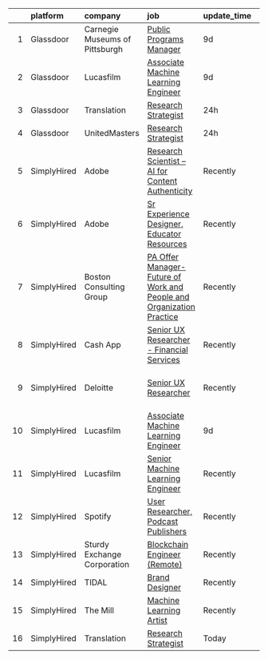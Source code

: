 

|    | platform    | company                        | job                                                                                                                                                                                                                                                                                                  | update_time   | location                     |
|---:|:------------|:-------------------------------|:-----------------------------------------------------------------------------------------------------------------------------------------------------------------------------------------------------------------------------------------------------------------------------------------------------|:--------------|:-----------------------------|
|  1 | Glassdoor   | Carnegie Museums of Pittsburgh | [Public Programs Manager](https://www.glassdoor.com/partner/jobListing.htm?pos=104&ao=1136043&s=58&guid=0000018151820fb9bfa5e9ae21c9c9c6&src=GD_JOB_AD&t=SR&vt=w&ea=1&cs=1_ee800ef1&cb=1654929887338&jobListingId=1007910029035&jrtk=3-0-1g58o43v6r17d801-1g58o43vmgsqv800-036637ca65140636-)        | 9d            | Pittsburgh, PA               |
|  2 | Glassdoor   | Lucasfilm                      | [Associate Machine Learning Engineer](https://www.glassdoor.com/partner/jobListing.htm?pos=102&ao=1136043&s=58&guid=0000018151820fb9bfa5e9ae21c9c9c6&src=GD_JOB_AD&t=SR&vt=w&cs=1_aa1a73c2&cb=1654929887337&jobListingId=1007909774184&jrtk=3-0-1g58o43v6r17d801-1g58o43vmgsqv800-365b1ae98bce8469-) | 9d            | San Francisco, CA            |
|  3 | Glassdoor   | Translation                    | [Research Strategist](https://www.glassdoor.com/partner/jobListing.htm?pos=103&ao=1136043&s=58&guid=0000018151820fb9bfa5e9ae21c9c9c6&src=GD_JOB_AD&t=SR&vt=w&ea=1&cs=1_3a329f7f&cb=1654929887338&jobListingId=1007932240329&jrtk=3-0-1g58o43v6r17d801-1g58o43vmgsqv800-f0efed5b5a786efa-)            | 24h           | Brooklyn, NY                 |
|  4 | Glassdoor   | UnitedMasters                  | [Research Strategist](https://www.glassdoor.com/partner/jobListing.htm?pos=101&ao=1136043&s=58&guid=0000018151820fb9bfa5e9ae21c9c9c6&src=GD_JOB_AD&t=SR&vt=w&cs=1_05362863&cb=1654929887337&jobListingId=1007932240328&jrtk=3-0-1g58o43v6r17d801-1g58o43vmgsqv800-d241ea5caead206b-)                 | 24h           | Brooklyn, NY                 |
|  5 | SimplyHired | Adobe                          | [Research Scientist – AI for Content Authenticity](https://www.simplyhired.com/job/sHB9V-ER0zPVYgbqHVudXt99S-g9K09ZGD1KyeFfKQG5rn1JaTWF8Q?q=generative+artist)                                                                                                                                       | Recently      | San Jose, CA                 |
|  6 | SimplyHired | Adobe                          | [Sr Experience Designer, Educator Resources](https://www.simplyhired.com/job/fX_4wU1ld-du_RZ2pBOz2NUjTjwxwXN3JopyhczMdBqGp361AOYDKg?q=generative+artist)                                                                                                                                             | Recently      | San Francisco, CA            |
|  7 | SimplyHired | Boston Consulting Group        | [PA Offer Manager- Future of Work and People and Organization Practice](https://www.simplyhired.com/job/tBX2_L-7tcSIqoCrmpZU4TI6UR_o09zfLUVsWh2U0ixBcFnehF-HMQ?q=generative+artist)                                                                                                                  | Recently      | Chicago, IL                  |
|  8 | SimplyHired | Cash App                       | [Senior UX Researcher - Financial Services](https://www.simplyhired.com/job/ZcMNJySud6bgWcV59EkrOGJa2rtOiIzWGhTdfjU7CjS81gM-Z6N29w?q=generative+artist)                                                                                                                                              | Recently      | San Francisco, CA            |
|  9 | SimplyHired | Deloitte                       | [Senior UX Researcher](https://www.simplyhired.com/job/qurCRa0VLiMxFrFEHL1TzUhE7blHaLu0Zk418f2GiI_tYKmIoMPUXA?q=generative+artist)                                                                                                                                                                   | Recently      | Los Angeles, CA +4 locations |
| 10 | SimplyHired | Lucasfilm                      | [Associate Machine Learning Engineer](https://www.simplyhired.com/job/XJTtzorP-cvC9W-T4C3Nbsj0BMgIlQp6ZwvKdhPLZqUll3uPYTuIAQ?q=generative+artist)                                                                                                                                                    | 9d            | San Francisco, CA            |
| 11 | SimplyHired | Lucasfilm                      | [Senior Machine Learning Engineer](https://www.simplyhired.com/job/K1xv_KNl6o0_xGy8jMyw7_AS1ts7LiE9uyXiXnJlZiz7U0TOKj37fw?q=generative+artist)                                                                                                                                                       | Recently      | San Francisco, CA            |
| 12 | SimplyHired | Spotify                        | [User Researcher, Podcast Publishers](https://www.simplyhired.com/job/EzVMIseMCZYSeAe8tUzdjtWjHJ-Wvq5BdgEd8_u_SRAJIPadQ5NJFw?q=generative+artist)                                                                                                                                                    | Recently      | New York, NY                 |
| 13 | SimplyHired | Sturdy Exchange Corporation    | [Blockchain Engineer (Remote)](https://www.simplyhired.com/job/EX4Tprg-Br7x4iaHJdOtyCi3WWTkQ9XlnoiScmX_0mHqKpcQzAvCeg?q=generative+artist)                                                                                                                                                           | Recently      | Remote                       |
| 14 | SimplyHired | TIDAL                          | [Brand Designer](https://www.simplyhired.com/job/ZBcysQpgm3qF8SHw4Kif5YPfseyC73-o1_USw53eFxTUTT1aY_IWpQ?q=generative+artist)                                                                                                                                                                         | Recently      | New York, NY                 |
| 15 | SimplyHired | The Mill                       | [Machine Learning Artist](https://www.simplyhired.com/job/XVEFzz79CO-w0vKDpWDWyG7FqlAPO4sP1Q-84V2gAtG5RVxWhMN60w?q=generative+artist)                                                                                                                                                                | Recently      | New York, NY                 |
| 16 | SimplyHired | Translation                    | [Research Strategist](https://www.simplyhired.com/job/QhlNO6tzMwLs37zg_ddKmO4yszqOHywEf52ejSJjLxlJv-xSNn1VpQ?q=generative+artist)                                                                                                                                                                    | Today         | Brooklyn, NY                 |